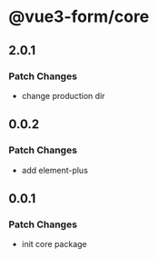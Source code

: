 # @vue3-form/core

## 2.0.1

### Patch Changes

- change production dir

## 0.0.2

### Patch Changes

- add element-plus

## 0.0.1

### Patch Changes

- init core package
